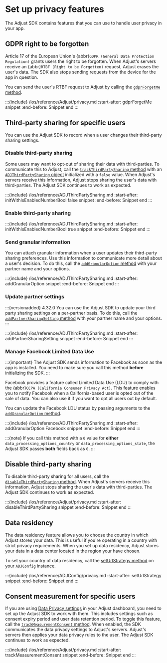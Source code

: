 # Set up privacy features

The Adjust SDK contains features that you can use to handle user privacy in your app.

## GDPR right to be forgotten

Article 17 of the European Union's {abbr}`GDPR (General Data Protection Regulation)` grants users the right to be forgotten. When Adjust's servers receive an {abbr}`RTBF (Right to be Forgotten)` request, Adjust erases the user's data. The SDK also stops sending requests from the device for the app in question.

You can send the user's RTBF request to Adjust by calling the [`gdprForgetMe` method](#ios-gdprforgetme-invocation).

:::{include} /ios/reference/Adjust/privacy.md
:start-after: gdprForgetMe snippet
:end-before: Snippet end
:::

## Third-party sharing for specific users

You can use the Adjust SDK to record when a user changes their third-party sharing settings.

### Disable third-party sharing

Some users may want to opt-out of sharing their data with third-parties. To communicate this to Adjust, call the [`trackThirdPartySharing` method](#ios-trackthirdpartysharing-invocation) with an [`ADJThirdPartySharing` object](/ios/reference/ADJThirdPartySharing.md) initialized with a `false` value. When Adjust's servers receive this information, Adjust stops sharing the user's data with third-parties. The Adjust SDK continues to work as expected.

:::{include} /ios/reference/ADJThirdPartySharing.md
:start-after: initWithIsEnabledNumberBool false snippet
:end-before: Snippet end
:::

### Enable third-party sharing


:::{include} /ios/reference/ADJThirdPartySharing.md
:start-after: initWithIsEnabledNumberBool true snippet
:end-before: Snippet end
:::

### Send granular information

You can attach granular information when a user updates their third-party sharing preferences. Use this information to communicate more detail about a user's decision. To do this, call the [`addGranularOption` method](#ios-addgranularoption-invocation) with your partner name and your options.

:::{include} /ios/reference/ADJThirdPartySharing.md
:start-after: addGranularOption snippet
:end-before: Snippet end
:::

### Update partner settings

:::{versionadded} 4.32.0
You can use the Adjust SDK to update your third party sharing settings on a per-partner basis. To do this, call the [`addPartnerSharingSetting` method](#ios-addpartnersharingsetting-invocation) with your partner name and your options.
:::

:::{include} /ios/reference/ADJThirdPartySharing.md
:start-after: addPartnerSharingSetting snippet
:end-before: Snippet end
:::

### Manage Facebook Limited Data Use

:::{important}
The Adjust SDK sends information to Facebook as soon as the app is installed. You need to make sure you call this method **before** initializing the SDK.
:::

Facebook provides a feature called Limited Data Use (LDU) to comply with the {abbr}`CCPA (California Consumer Privacy Act)`. This feature enables you to notify Facebook when a California-based user is opted out of the sale of data. You can also use it if you want to opt all users out by default.

You can update the Facebook LDU status by passing arguments to the [`addGranularOption` method](#ios-addgranularoption-invocation).

:::{include} /ios/reference/ADJThirdPartySharing.md
:start-after: addGranularOption Facebook snippet
:end-before: Snippet end
:::

:::{note}
If you call this method with a `0` value for **either** `data_processing_options_country` or `data_processing_options_state`, the Adjust SDK passes **both** fields back as `0`.
:::

## Disable third-party sharing

To disable third-party sharing for all users, call the [`disableThirdPartySharing` method](#ios-disablethirdpartysharing-invocation). When Adjust's servers receive this information, Adjust stops sharing the user's data with third-parties. The Adjust SDK continues to work as expected.

:::{include} /ios/reference/Adjust/privacy.md
:start-after: disableThirdPartySharing snippet
:end-before: Snippet end
:::

## Data residency

The data residency feature allows you to choose the country in which Adjust stores your data. This is useful if you're operating in a country with strict privacy requirements. When you set up data residency, Adjust stores your data in a data center located in the region your have chosen.

To set your country of data residency, call the [setUrlStrategy method](#ios-seturlstrategy-invocation) on your `ADJConfig` instance.

:::{include} /ios/reference/ADJConfig/privacy.md
:start-after: setUrlStrategy snippet
:end-before: Snippet end
:::

## Consent measurement for specific users

If you are using [Data Privacy settings](https://help.adjust.com/en/article/manage-data-collection-and-retention) in your Adjust dashboard, you need to set up the Adjust SDK to work with them. This includes settings such as consent expiry period and user data retention period. To toggle this feature, call the [`trackMeasurementConsent` method](#ios-trackmeasurementconsent-invocation). When enabled, the SDK communicates the data privacy settings to Adjust's servers. Adjust's servers then applies your data privacy rules to the user. The Adjust SDK continues to work as expected.

:::{include} /ios/reference/Adjust/privacy.md
:start-after: trackMeasurementConsent snippet
:end-before: Snippet end
:::
